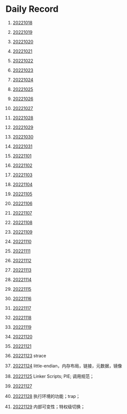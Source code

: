 


# Daily Record

1. [20221018](20221018/20221018.md)

2. [20221019](20221019/20221019.md)

3. [20221020](20221020/20221020.md)

4. [20221021](20221021/20221021.md)

5. [20221022](20221022/20221022.md)

6. [20221023](20221023/20221023.md)

7. [20221024](20221024/20221024.md)

8. [20221025](20221025/20221025.md)

9. [20221026](20221026/20221026.md)

10. [20221027](20221027/20221027.md)

11. [20221028](20221028/20221028.md)

12. [20221029](20221029/20221029.md)

13. [20221030](20221030/20221030.md)

14. [20221031](20221031/20221031.md)

15. [20221101](20221101/20221101.md)

16. [20221102](20221102/20221102.md)

17. [20221103](20221103/20221103.md)

18. [20221104](20221104/20221104.md)

19. [20221105](20221105/20221105.md)

20. [20221106](20221106/20221106.md)

21. [20221107](20221107/20221107.md)

22. [20221108](20221108/20221108.md)

23. [20221109](20221109/20221109.md)

24. [20221110](20221110/20221110.md)

25. [20221111](20221111/20221111.md)

26. [20221112](20221112/20221112.md)

27. [20221113](20221113/20221113.md)

28. [20221114](20221114/20221114.md)

29. [20221115](20221115/20221115.md)

30. [20221116](20221116/20221116.md)

31. [20221117](20221117/20221117.md)

32. [20221118](20221118/20221118.md)

33. [20221119](20221119/20221119.md)

34. [20221120](20221120/20221120.md)

35. [20221121](20221121/20221121.md)

36. [20221123](20221123/20221123.md) strace

37. [20221124](20221124/20221124.md) little-endian，内存布局，链接，元数据，镜像

38. [20221125](20221125/20221125.md) Linker Scripts; PIE; 调用规范；

39. [20221127](20221127/20221127.md)

40. [20221128](20221128/20221128.md) 执行环境的功能；trap；

41. [20221129](20221129/20221129.md) 内部可变性；特权级切换；
